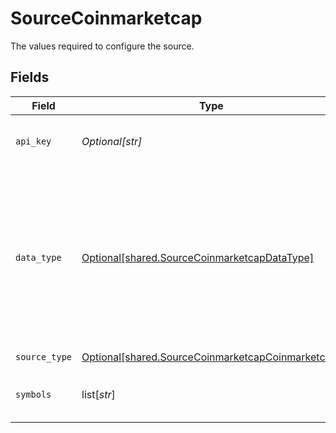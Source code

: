 # SourceCoinmarketcap

The values required to configure the source.


## Fields

| Field                                                                                                                                                                                                                                                                                         | Type                                                                                                                                                                                                                                                                                          | Required                                                                                                                                                                                                                                                                                      | Description                                                                                                                                                                                                                                                                                   |
| --------------------------------------------------------------------------------------------------------------------------------------------------------------------------------------------------------------------------------------------------------------------------------------------- | --------------------------------------------------------------------------------------------------------------------------------------------------------------------------------------------------------------------------------------------------------------------------------------------- | --------------------------------------------------------------------------------------------------------------------------------------------------------------------------------------------------------------------------------------------------------------------------------------------- | --------------------------------------------------------------------------------------------------------------------------------------------------------------------------------------------------------------------------------------------------------------------------------------------- |
| `api_key`                                                                                                                                                                                                                                                                                     | *Optional[str]*                                                                                                                                                                                                                                                                               | :heavy_check_mark:                                                                                                                                                                                                                                                                            | Your API Key. See <a href="https://coinmarketcap.com/api/documentation/v1/#section/Authentication">here</a>. The token is case sensitive.                                                                                                                                                     |
| `data_type`                                                                                                                                                                                                                                                                                   | [Optional[shared.SourceCoinmarketcapDataType]](undefined/models/shared/sourcecoinmarketcapdatatype.md)                                                                                                                                                                                        | :heavy_check_mark:                                                                                                                                                                                                                                                                            | /latest: Latest market ticker quotes and averages for cryptocurrencies and exchanges. /historical: Intervals of historic market data like OHLCV data or data for use in charting libraries. See <a href="https://coinmarketcap.com/api/documentation/v1/#section/Endpoint-Overview">here</a>. |
| `source_type`                                                                                                                                                                                                                                                                                 | [Optional[shared.SourceCoinmarketcapCoinmarketcap]](undefined/models/shared/sourcecoinmarketcapcoinmarketcap.md)                                                                                                                                                                              | :heavy_check_mark:                                                                                                                                                                                                                                                                            | N/A                                                                                                                                                                                                                                                                                           |
| `symbols`                                                                                                                                                                                                                                                                                     | list[*str*]                                                                                                                                                                                                                                                                                   | :heavy_minus_sign:                                                                                                                                                                                                                                                                            | Cryptocurrency symbols. (only used for quotes stream)                                                                                                                                                                                                                                         |